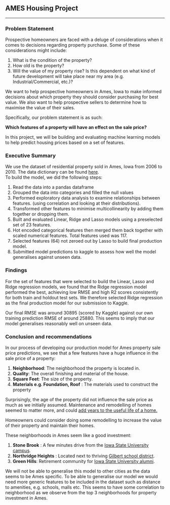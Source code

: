 ## AMES Housing Project 
<hr/>

### Problem Statement

Prospective homeowners are faced with a deluge of considerations when it comes to decisions regarding property purchase. Some of these considerations might include:
1) What is the condition of the property? <br>
2) How old is the property? <br>
3) Will the value of my property rise? Is this dependent on what kind of future development will take place near my area (e.g. Industrial/Commercial, etc.)? <br>

We want to help prospective homeowners in Ames, Iowa to make informed decisions about which property they should consider purchasing for best value. We also want to help prospective sellers to determine how to maximise the value of their sales. <br>

Specifically, our problem statement is as such:

**Which features of a property will have an effect on the sale price?** <br>

In this project, we will be building and evaluating machine learning models to help predict housing prices based on a set of features.

### Executive Summary 

We use the dataset of residential property sold in Ames, Iowa from 2006 to 2010. The data dictionary can be found [here](http://jse.amstat.org/v19n3/decock/DataDocumentation.txt). <br>
To build the model, we did the following steps: <br>
1) Read the data into a pandas dataframe <br>
2) Grouped the data into categories and filled the null values <br>
3) Performed exploratory data analysis to examine relationships between features. (using correlation and looking at their distributions). <br>
4) Transformed other features to minimise multicollinearity by adding them together or dropping them. <br>
5) Built and evaluated Linear, Ridge and Lasso models using a preselected set of 23 features. <br>
6) Hot encoded categorical features then merged them back together with scaled numerical features. Total features used was 117.<br>
6) Selected features (64) not zeroed out by Lasso to build final production model. <br>
7) Submitted model predictions to kaggle to assess how well the model generalises against unseen data. <br>

### Findings

For the set of features that were selected to build the Linear, Lasso and Ridge regression models, we found that the Ridge regression model performed the best, achieving low RMSE and high R2 scores consistently for both train and holdout test sets. We therefore selected Ridge regression as the final production model for our submission to Kaggle. 

Our final RMSE was around 30895 (scored by Kaggle) against our own training prediction RMSE of around 25880. This seems to imply that our model generalises reasonably well on unseen data. <br>

### Conclusion and recommendations 
In our process of developing our production model for Ames property sale price predictions, we see that a few features have a huge influence in the sale price of a property: <br>
1) **Neighborhood**: The neighborhood the property is located in. <br> 
2) **Quality**: The overall finishing and material of the house. <br>
3) **Square Feet**: The size of the property. <br> 
4) **Materials e.g. Foundation, Roof** : The materials used to construct the property <br> 

Surprisingly, the age of the property did not influence the sale price as much as we initially assumed. Maintenance and remodelling of homes seemed to matter more, and could [add years to the useful life of a home.](https://www.adn.com/business-economy/2018/06/21/the-age-of-your-house-isnt-just-based-on-the-year-it-was-built-heres-why-thats-important-when-youre-selling-your-home/) <br>

Homeowners could consider doing some remodelling to increase the value of their property and maintain their homes. <br>

These neighborhoods in Ames seem like a good investment: 
1) **Stone Brook** : A few minutes drive from the [Iowa State University campus](https://www.stonebrooke.org/).  <br>
2) **Northridge Heights** : Located next to thriving [Gilbert school district](https://www.hunzikerdevelopment.com/active-developments/northridge-heights/). <br> 
3) **Green Hills**: Retirement community for [Iowa State University alumni](https://greenhillsrc.com/about-us/).

We will not be able to generalise this model to other cities as the data seems to be Ames specific. To be able to generalise our model we would need more generic features to be included in the dataset such as distance to amenities, e.g. schools, malls etc. This seems to have some correlation to neighborhood as we observe from the top 3 neighborhoods for property investment in Ames.

